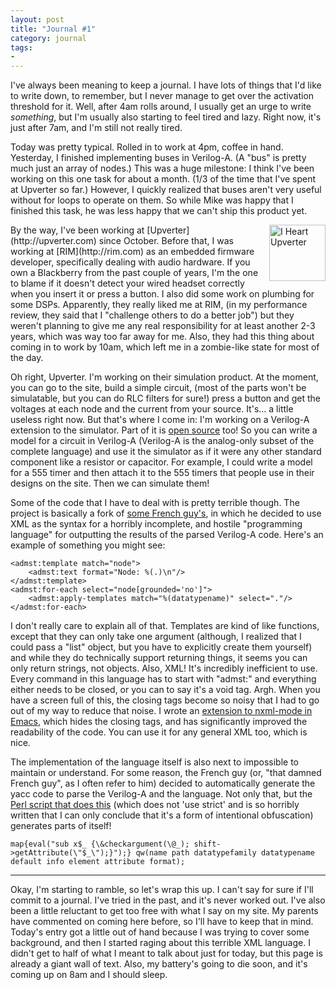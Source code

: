 ```yaml
---
layout: post
title: "Journal #1"
category: journal
tags:
-
---
```


I've always been meaning to keep a journal. I have lots of things that I'd like to write down, to remember, but I never manage to get over the activation threshold for it. Well, after 4am rolls around, I usually get an urge to write *something*, but I'm usually also starting to feel tired and lazy. Right now, it's just after 7am, and I'm still not really tired.

Today was pretty typical. Rolled in to work at 4pm, coffee in hand. Yesterday, I finished implementing buses in Verilog-A. (A "bus" is pretty much just an array of nodes.) This was a huge milestone: I think I've been working on this one task for about a month. (1/3 of the time that I've spent at Upverter so far.) However, I quickly realized that buses aren't very useful without for loops to operate on them. So while Mike was happy that I finished this task, he was less happy that we can't ship this product yet.

<img src="http://i.imgur.com/Ypiob.jpg" alt="I Heart Upverter" style="float:right; width: 90px; margin-left: 1em">
By the way, I've been working at [Upverter](http://upverter.com) since October. Before that, I was working at [RIM](http://rim.com) as an embedded firmware developer, specifically dealing with audio hardware. If you own a Blackberry from the past couple of years, I'm the one to blame if it doesn't detect your wired headset correctly when you insert it or press a button. I also did some work on plumbing for some DSPs. Apparently, they really liked me at RIM, (in my performance review, they said that I "challenge others to do a better job") but they weren't planning to give me any real responsibility for at least another 2-3 years, which was way too far away for me. Also, they had this thing about coming in to work by 10am, which left me in a zombie-like state for most of the day.

Oh right, Upverter. I'm working on their simulation product. At the moment, you can go to the site, build a simple circuit, (most of the parts won't be simulatable, but you can do RLC filters for sure!) press a button and get the voltages at each node and the current from your source. It's... a little useless right now. But that's where I come in: I'm working on a Verilog-A extension to the simulator. Part of it is [open source](https://github.com/upverter/ADMS) too! So you can write a model for a circuit in Verilog-A (Verilog-A is the analog-only subset of the complete language) and use it the simulator as if it were any other standard component like a resistor or capacitor. For example, I could write a model for a 555 timer and then attach it to the 555 timers that people use in their designs on the site. Then we can simulate them!

Some of the code that I have to deal with is pretty terrible though. The project is basically a fork of [some French guy's](http://www.noovela.com/), in which he decided to use XML as the syntax for a horribly incomplete, and hostile "programming language" for outputting the results of the parsed Verilog-A code. Here's an example of something you might see:
    
    <admst:template match="node">
        <admst:text format="Node: %(.)\n"/>
    </admst:template>
    <admst:for-each select="node[grounded='no']">
        <admst:apply-templates match="%(datatypename)" select="."/>
    </admst:for-each>

I don't really care to explain all of that. Templates are kind of like functions, except that they can only take one argument (although, I realized that I could pass a "list" object, but you have to explicitly create them yourself) and while they do technically support returning things, it seems you can only return strings, not objects. Also, XML! It's incredibly inefficient to use. Every command in this language has to start with "admst:" and everything either needs to be closed, or you can to say it's a void tag. Argh. When you have a screen full of this, the closing tags become so noisy that I had to go out of my way to reduce that noise. I wrote an [extension to nxml-mode in Emacs](https://github.com/rcfox/nXML-Hide-End-Tags), which hides the closing tags, and has significantly improved the readability of the code. You can use it for any general XML too, which is nice.

The implementation of the language itself is also next to impossible to maintain or understand. For some reason, the French guy (or, "that damned French guy", as I often refer to him) decided to automatically generate the yacc code to parse the Verilog-A and the language. Not only that, but the [Perl script that does this](https://github.com/upverter/ADMS/blob/master/admsXml/mkelements.pl) (which does not 'use strict' and is so horribly written that I can only conclude that it's a form of intentional obfuscation) generates parts of itself!

    map{eval("sub x$_ {\&checkargument(\@_); shift->getAttribute(\"$_\");}");} qw(name path datatypefamily datatypename default info element attribute format);

- - -

Okay, I'm starting to ramble, so let's wrap this up. I can't say for sure if I'll commit to a journal. I've tried in the past, and it's never worked out. I've also been a little reluctant to get too free with what I say on my site. My parents have commented on coming here before, so I'll have to keep that in mind. Today's entry got a little out of hand because I was trying to cover some background, and then I started raging about this terrible XML language. I didn't get to half of what I meant to talk about just for today, but this page is already a giant wall of text. Also, my battery's going to die soon, and it's coming up on 8am and I should sleep.
